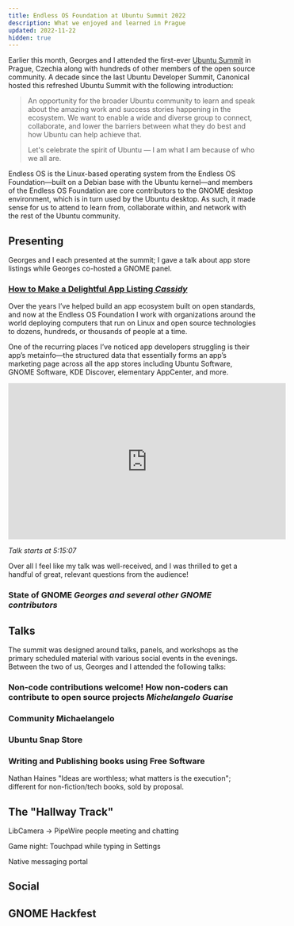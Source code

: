 ```yaml
---
title: Endless OS Foundation at Ubuntu Summit 2022
description: What we enjoyed and learned in Prague
updated: 2022-11-22
hidden: true
---
```


Earlier this month, Georges and I attended the first-ever [Ubuntu Summit](https://events.canonical.com/event/2/) in Prague, Czechia along with hundreds of other members of the open source community. A decade since the last Ubuntu Developer Summit, Canonical hosted this refreshed Ubuntu Summit with the following introduction:

>An opportunity for the broader Ubuntu community to learn and speak about the amazing work and success stories happening in the ecosystem. We want to enable a wide and diverse group to connect, collaborate, and lower the barriers between what they do best and how Ubuntu can help achieve that.
>
>Let's celebrate the spirit of Ubuntu — I am what I am because of who we all are.

Endless OS is the Linux-based operating system from the Endless OS Foundation—built on a Debian base with the Ubuntu kernel—and members of the Endless OS Foundation are core contributors to the GNOME desktop environment, which is in turn used by the Ubuntu desktop. As such, it made sense for us to attend to learn from, collaborate within, and network with the rest of the Ubuntu community.

## Presenting

Georges and I each presented at the summit; I gave a talk about app store listings while Georges co-hosted a GNOME panel.

### [How to Make a Delightful App Listing _Cassidy_](https://events.canonical.com/event/2/contributions/4/)

Over the years I’ve helped build an app ecosystem built on open standards, and now at the Endless OS Foundation I work with organizations around the world deploying computers that run on Linux and open source technologies to dozens, hundreds, or thousands of people at a time.

One of the recurring places I’ve noticed app developers struggling is their app’s metainfo—the structured data that essentially forms an app’s marketing page across all the app stores including Ubuntu Software, GNOME Software, KDE Discover, elementary AppCenter, and more.

<iframe width="560" height="315" src="https://www.youtube-nocookie.com/embed/pqBbiT40Eak?start=18907" title="YouTube video player" frameborder="0" allow="accelerometer; autoplay; clipboard-write; encrypted-media; gyroscope; picture-in-picture" allowfullscreen></iframe>

_Talk starts at 5:15:07_

Over all I feel like my talk was well-received, and I was thrilled to get a handful of great, relevant questions from the audience!

### State of GNOME _Georges and several other GNOME contributors_

## Talks

The summit was designed around talks, panels, and workshops as the primary scheduled material with various social events in the evenings. Between the two of us, Georges and I attended the following talks:

### Non-code contributions welcome! How non-coders can contribute to open source projects _Michelangelo Guarise_

### Community Michaelangelo

### Ubuntu Snap Store

### Writing and Publishing books using Free Software

Nathan Haines "Ideas are worthless; what matters is the execution"; different for non-fiction/tech books, sold by proposal.

## The "Hallway Track"

LibCamera → PipeWire people meeting and chatting

Game night: Touchpad while typing in Settings

Native messaging portal

## Social

## GNOME Hackfest
